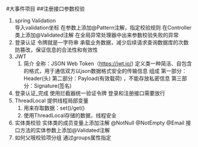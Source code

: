 #大事件项目
##注册接口参数校验 
1. spring Validation  
  导入validation坐标
  在参数上添加@Pattern注解，指定校验规则
  在Controller类上添加@Validated注解
  在全局异常处理器中出来参数校验失败的异常
2. 登录认证
  令牌就是一字符串 
  承载业务数据，减少后续请求查询数据库的次数
  防篡改，保证信息的合法性和有效性 
3. JWT
   1. 简介
      全称：JSON Web Token（https://jwt.io/)
      定义类一种简洁、自包含的格式，用于通信双方以json数据格式安全的传输信息
      组成
        第一部分：Header(头)
        第二部分：Payload(有效载荷) ，不能存放私密信息
        第三部分：Signature(签名)
4. 登录认证_完成
    使用拦截器统一验证令牌
    登录和注册接口需要放行
5. ThreadLocal
    提供线程局部变量
    1. 用来存取数据：set()/get()
   2. 使用ThreadLocal存储的数据，线程安全
6. 实体类校验
    实体类的成员变量上添加注解
    @NotNull
    @NotEmpty
    @Email
    接口方法的实体参数上添加@Validated注解
7. 如何父哦校验项分组
    通过groups属性指定